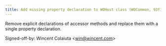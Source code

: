 ```yaml
---
title: Add missing property declaration to WOHost class (WOCommon, 93f1f1f)
---
```


Remove explicit declarations of accessor methods and replace them with a single property declaration.

Signed-off-by: Wincent Colaiuta &lt;win@wincent.com&gt;
